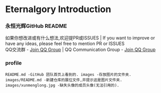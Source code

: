 # Eternalgory Introduction
### 永恒光辉GitHub README
如果你想改进或有什么想法,欢迎提PR或ISSUES | If you want to improve or have any ideas, please feel free to mention PR or ISSUES<br>
QQ交流群 - [Join QQ Group](https://qm.qq.com/cgi-bin/qm/qr?k=UR3Z0KsmoKTWfPLESA1JP8SDsHVWAd0M&jump_from=webapi&authKey=SChvHqRb+oiqK9T0ZSJF4BnXWQmEthVGUFXVO2U2Agj8nwnWNHOa+8qpBDGpzxH4) | QQ Communication Group - [Join QQ Group](https://qm.qq.com/cgi-bin/qm/qr?k=UR3Z0KsmoKTWfPLESA1JP8SDsHVWAd0M&jump_from=webapi&authKey=SChvHqRb+oiqK9T0ZSJF4BnXWQmEthVGUFXVO2U2Agj8nwnWNHOa+8qpBDGpzxH4)<br>
### profile
``
README.md -GitHub 团队首页上看到的.
images -存放图片的文件夹.
images/README.md -新建仓库的展位文件,并提示这是图片文件夹.
images/xunmenglong.jpg -缺失头像的成员头像(无法引用的).
``
